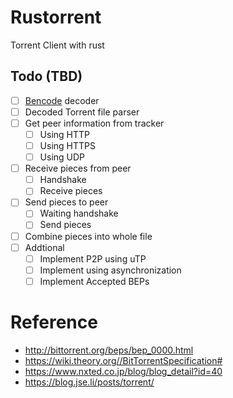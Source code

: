 # Rustorrent

Torrent Client with rust

## Todo (TBD)

- [ ] [Bencode](https://en.wikipedia.org/wiki/Bencode#Encoding_algorithm) decoder
- [ ] Decoded Torrent file parser
- [ ] Get peer information from tracker
  - [ ] Using HTTP
  - [ ] Using HTTPS
  - [ ] Using UDP
- [ ] Receive pieces from peer
  - [ ] Handshake
  - [ ] Receive pieces
- [ ] Send pieces to peer
  - [ ] Waiting handshake
  - [ ] Send pieces
- [ ] Combine pieces into whole file
- [ ] Addtional
  - [ ] Implement P2P using uTP
  - [ ] Implement using asynchronization
  - [ ] Implement Accepted BEPs

# Reference

- <http://bittorrent.org/beps/bep_0000.html>
- <https://wiki.theory.org//BitTorrentSpecification#>
- <https://www.nxted.co.jp/blog/blog_detail?id=40>
- <https://blog.jse.li/posts/torrent/>
